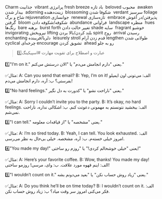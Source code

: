 Charm
جذابیت  
vibrant
پرانرژی
fresh breeze
باد تازه  
beloved
محبوب  
awaken
بیدار شدن  
adorning
زینت‌دهنده  
blossoming
شکوفا شدن  
verdant
سرسبز
foliage
شاخ و برگ
rejuvenation
جوانسازی  
renewal
تازه‌سازی  
embrace
پذیرفتن/در آغوش گرفتن  
bloom
شکوفه/شکوفه دادن  
abundance
فراوانی  
landscape
منظره  
hues
رنگ‌ها  
bare
برهنه  
burst forth
تغییر حالت دادن
shade
سایه  
fragrant
خوشبو  
invigorating
نیروبخش
lifting
بلند کردن/بالا بردن 
spirit
روح  
arrival
رسیدن  
enchanting
دلربا/فریبنده  
leisurely stroll
قدم زدن آرام 
lengthen
طولانی شدن
cyclical
چرخه‌ای
encourage
تشویق کردن  
ahead
رو به جلو


> 5️⃣عبارت و اصطلاح برای تقویت مهارت #اسپیکینگ 

1️⃣"I’m on it."
یعنی "دارم انجامش می‌دم" یا "الان درستش می‌کنم."

✅مثال:
A: Can you send that email?
B: Yep, I’m on it!
الف: می‌تونی اون ایمیلو بفرستی؟
ب: آره، دارم انجامش می‌دم!

2️⃣"No hard feelings."
یعنی "ناراحت نشو" یا "کدورت به دل نگیر."

✅مثال:
A: Sorry I couldn’t invite you to the party.
B: It’s okay, no hard feelings.
الف: ببخشید نتونستم به مهمونی دعوتت کنم.
ب: اشکالی نداره، ناراحت نمی‌شم.

3️⃣"I can tell."
یعنی "مشخصه" یا "از قیافه‌ات معلومه."

✅مثال:
A: I’m so tired today.
B: Yeah, I can tell. You look exhausted.
الف: امروز خیلی خسته‌م.
ب: آره، مشخصه. خیلی بی‌حال به نظر می‌رسی.

4️⃣"You made my day!"
یعنی "خیلی خوشحالم کردی!" یا "روزم رو ساختی!"

✅مثال:
A: Here’s your favorite coffee.
B: Wow, thanks! You made my day!
الف: اینم قهوه مورد علاقت.
ب: وای، مرسی! روزمو ساختی!

5️⃣"I wouldn’t count on it."
یعنی "زیاد روش حساب نکن" یا "بعید می‌دونم بشه."

✅مثال:
A: Do you think he’ll be on time today?
B: I wouldn’t count on it.
الف: فکر می‌کنی امروز سر وقت میاد؟
ب: زیاد روش حساب نکن.
